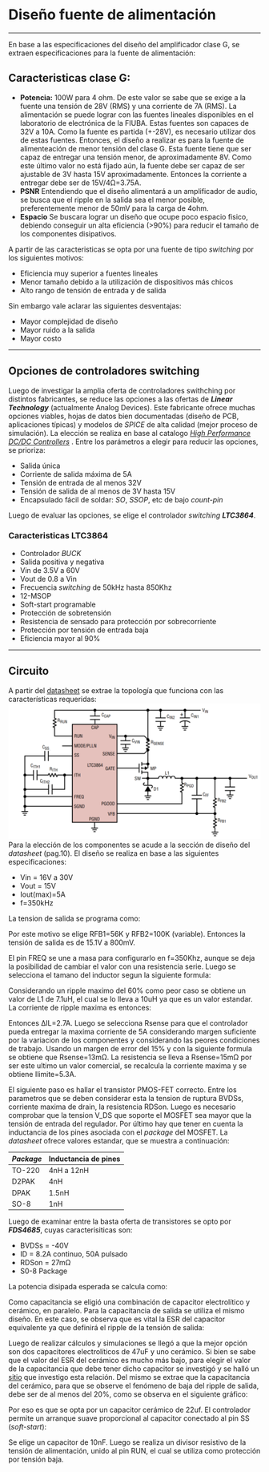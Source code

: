 ﻿# Diseño fuente de alimentación
---
En base a las especificaciones del diseño del amplificador clase G, se extraen especificaciones para la fuente de alimentación:

## Caracteristicas clase G:
* **Potencia:** 100W para 4 ohm. De este valor se sabe que se exige a la fuente una tensión de 28V (RMS) y una corriente de 7A (RMS). La alimentación se puede lograr con las fuentes lineales disponibles en el laboratorio de electrónica de la FIUBA. Estas fuentes son capaces de 32V a 10A. Como la fuente es partida (+-28V), es necesario utilizar dos de estas fuentes. Entonces, el diseño a realizar es para la fuente de alimenteación de menor tensión del clase G. Esta fuente tiene que ser capaz de entregar una tensión menor, de aproximadamente 8V. Como este último valor no está fijado aún, la fuente debe ser capaz de ser ajustable de 3V hasta 15V aproximadamente. Entonces la corriente a entregar debe ser  de 15V/4Ω=3.75A. 
* **PSNR** Entendiendo que el diseño alimentará a un amplificador de audio, se busca que el ripple en la salida sea el menor posible, preferentemente menor de 50mV para la carga de 4ohm. 
* **Espacio** Se buscara lograr un diseño que ocupe poco espacio fisico, debiendo conseguir un alta eficiencia (>90%) para reducir el tamaño de los componentes disipativos.

A partir de las caracteristicas se opta por una fuente de tipo *switching* por los siguientes motivos:
* Eficiencia muy superior a fuentes lineales
* Menor tamaño debido a la utilización de dispositivos más chicos
* Alto rango de tensión de entrada y de salida

Sin embargo vale aclarar las siguientes desventajas:
* Mayor complejidad de diseño
* Mayor ruido a la salida
* Mayor costo
---
## Opciones de controladores switching
Luego de investigar la amplia oferta de controladores swithching por distintos fabricantes, se reduce las opciones a las ofertas de ***Linear Technology*** (actualmente Analog Devices). Este fabricante ofrece muchas opciones viables, hojas de datos bien documentadas (diseño de PCB, aplicaciones típicas) y modelos de *SPICE* de alta calidad (mejor proceso de simulación). La elección se realiza en base al catalogo  [*High Performance DC/DC Controllers*](https://www.analog.com/media/en/news-marketing-collateral/solutions-bulletins-brochures/linear_highperformancedc-dc_controllers_2015.pdf) .
Entre los parámetros a elegir para reducir las opciones, se prioriza:
* Salida única
* Corriente de salida máxima de 5A
* Tensión de entrada de al menos 32V
* Tensión de salida de al menos de 3V hasta 15V
* Encapsulado fácil de soldar: *SO*, *SSOP*, etc de bajo *count-pin*

Luego de evaluar las opciones, se elige el controlador *switching* ***LTC3864***.
### Caracteristicas LTC3864
* Controlador *BUCK*
* Salida positiva y negativa
* Vin de 3.5V a 60V
* Vout de 0.8 a Vin
* Frecuencia *switching* de 50kHz hasta 850Khz
* 12-MSOP
* Soft-start programable
* Protección de sobretensión
* Resistencia de sensado para protección por sobrecorriente
* Protección por tensión de entrada baja
* Eficiencia mayor al 90%

---
## Circuito
A partir del [datasheet](https://www.analog.com/media/en/technical-documentation/data-sheets/3864fa.pdf) se extrae la topología que funciona con las características requeridas:
![](https://github.com/jpgoyret/tp-final-ruiz-goyret-DCE-FIUBA-1C2019/blob/develop/Supply/DOC/imagenes/sch_LTC3864.PNG)
Para la elección de los componentes se acude a la sección de diseño del *datasheet* (pag.10). El diseño se realiza en base a las siguientes especificaciones:
* Vin = 16V a 30V
* Vout = 15V
* Iout(max)=5A
* f=350kHz

La tension de salida se programa como:

Por este motivo se elige RFB1=56K y RFB2=100K (variable). Entonces la tensión de salida es de 15.1V a 800mV.

El pin FREQ se une a masa para configurarlo en f=350Khz, aunque se deja la posibilidad de cambiar el valor con una resistencia serie.
Luego se selecciona el tamano del inductor segun la siguiente formula:

Considerando un ripple maximo del 60% como peor caso se obtiene un valor de L1 de 7.1uH, el cual se lo lleva a 10uH ya que es un valor estandar. 
La corriente de ripple maxima es entonces:

Entonces ∆IL=2.7A.
Luego se selecciona Rsense para que el controlador pueda entregar la maxima corriente de 5A considerando margen suficiente por la variacion de los componentes y considerando las peores condiciones de trabajo. Usando un margen de error del 15% y con la siguiente formula se obtiene que Rsense=13mΩ. La resistencia se lleva a Rsense=15mΩ por ser este ultimo un valor comercial, se recalcula la corriente maxima y se obtiene Ilimite=5.3A.

El siguiente paso es hallar el transistor PMOS-FET correcto. Entre los parametros que se deben considerar esta la tension de ruptura BVDSs, corriente maxima de drain, la resistencia RDSon. Luego es necesario comprobar que la tension V_DS que soporte el MOSFET sea mayor que la tensión de entrada del regulador. Por último hay que tener en cuenta la inductancia de los pines asociada con el *package* del MOSFET. La *datasheet* ofrece valores estandar, que se muestra a continuación:

| *Package* | Inductancia de pines |
| --- | --- |
| TO-220 | 4nH a 12nH |
| D2PAK | 4nH |
| DPAK | 1.5nH |
| SO-8 | 1nH |
 Luego de examinar entre la basta oferta de transistores se opto por ***FDS4685***, cuyas caracterisiticas son:
* BVDSs = -40V
* ID = 8.2A continuo, 50A pulsado
* RDSon = 27mΩ
* S0-8 Package

La potencia disipada esperada se calcula como:

Como capacitancia se eligió una combinación de capacitor electrolítico y cerámico, en paralelo. Para la capacitancia de salida se utiliza el mismo diseño. En este caso, se observa que es vital la ESR del capacitor equivalente ya que definirá el ripple de la tensión de salida:


Luego de realizar cálculos y simulaciones se llegó a que la mejor opción son dos capacitores electrolíticos de 47uF y uno cerámico. Si bien se sabe que el valor del ESR del cerámico es mucho más bajo, para elegir el valor de la capacitancia que debe tener dicho capacitor se investigó y se halló un [sitio](https://www.powerelectronictips.com/how-mixed-type-output-capacitors-affect-dcdc-converter-stability/) que investigo esta relación. Del mismo se extrae que la capacitancia del cerámico, para que se observe el fenómeno de baja del ripple de salida, debe ser de al menos del 20%, como se observa en el siguiente gráfico:



Por eso es que se opta por un capacitor cerámico de 22uf.
El controlador permite un arranque suave proporcional al capacitor conectado al pin SS (*soft-start*):


Se elige un capacitor de 10nF.
Luego se realiza un divisor resistivo de la tensión de alimentación, unido al pin RUN, el cual se utiliza como protección por tensión baja.